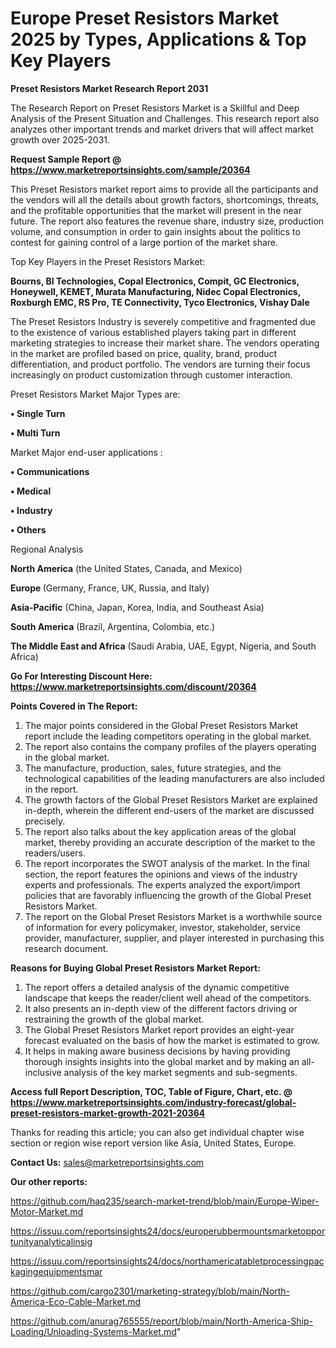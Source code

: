 # Europe Preset Resistors Market 2025 by Types, Applications & Top Key Players

<strong>Preset Resistors Market Research Report 2031</strong>

The Research Report on Preset Resistors Market is a Skillful and Deep Analysis of the Present Situation and Challenges. This research report also analyzes other important trends and market drivers that will affect market growth over 2025-2031.

<strong>Request Sample Report @ <a href=https://www.marketreportsinsights.com/sample/20364>https://www.marketreportsinsights.com/sample/20364</a></strong>

This Preset Resistors market report aims to provide all the participants and the vendors will all the details about growth factors, shortcomings, threats, and the profitable opportunities that the market will present in the near future. The report also features the revenue share, industry size, production volume, and consumption in order to gain insights about the politics to contest for gaining control of a large portion of the market share.

Top Key Players in the Preset Resistors Market:

<strong>Bourns, BI Technologies, Copal Electronics, Compit, GC Electronics, Honeywell, KEMET, Murata Manufacturing, Nidec Copal Electronics, Roxburgh EMC, RS Pro, TE Connectivity, Tyco Electronics, Vishay Dale</strong>

The Preset Resistors Industry is severely competitive and fragmented due to the existence of various established players taking part in different marketing strategies to increase their market share. The vendors operating in the market are profiled based on price, quality, brand, product differentiation, and product portfolio. The vendors are turning their focus increasingly on product customization through customer interaction.

Preset Resistors Market Major Types are:

<strong>• Single Turn

• Multi Turn</strong>

Market Major end-user applications :

<strong>• Communications

• Medical

• Industry

• Others</strong>

Regional Analysis

</u><strong><b>North America</b></strong> (the United States, Canada, and Mexico)

<strong><b>Europe </b></strong>(Germany, France, UK, Russia, and Italy)

<strong><b>Asia-Pacific</b></strong> (China, Japan, Korea, India, and Southeast Asia)

<strong><b>South America</b></strong> (Brazil, Argentina, Colombia, etc.)

<strong><b>The Middle East and Africa</b></strong> (Saudi Arabia, UAE, Egypt, Nigeria, and South Africa)

<strong>Go For Interesting Discount Here: <a href=https://www.marketreportsinsights.com/discount/20364>https://www.marketreportsinsights.com/discount/20364</a></strong>

<strong>Points Covered in The Report:</strong>
<ol>
  <li>The major points considered in the Global Preset Resistors Market report include the leading competitors operating in the global market.</li>
  <li>The report also contains the company profiles of the players operating in the global market.</li>
  <li>The manufacture, production, sales, future strategies, and the technological capabilities of the leading manufacturers are also included in the report.</li>
  <li>The growth factors of the Global Preset Resistors Market are explained in-depth, wherein the different end-users of the market are discussed precisely.</li>
  <li>The report also talks about the key application areas of the global market, thereby providing an accurate description of the market to the readers/users.</li>
  <li>The report incorporates the SWOT analysis of the market. In the final section, the report features the opinions and views of the industry experts and professionals. The experts analyzed the export/import policies that are favorably influencing the growth of the Global Preset Resistors Market.</li>
  <li>The report on the Global Preset Resistors Market is a worthwhile source of information for every policymaker, investor, stakeholder, service provider, manufacturer, supplier, and player interested in purchasing this research document.</li>
</ol>
<strong>Reasons for Buying Global Preset Resistors Market Report:</strong>

<ol>
  <li>The report offers a detailed analysis of the dynamic competitive landscape that keeps the reader/client well ahead of the competitors.</li>
  <li>It also presents an in-depth view of the different factors driving or restraining the growth of the global market.</li>
  <li>The Global Preset Resistors Market report provides an eight-year forecast evaluated on the basis of how the market is estimated to grow.</li>
  <li>It helps in making aware business decisions by having providing thorough insights insights into the global market and by making an all-inclusive analysis of the key market segments and sub-segments.</li>
</ol>
<strong>Access full Report Description, TOC, Table of Figure, Chart, etc. @ <a href=https://www.marketreportsinsights.com/industry-forecast/global-preset-resistors-market-growth-2021-20364>https://www.marketreportsinsights.com/industry-forecast/global-preset-resistors-market-growth-2021-20364</a></strong>


Thanks for reading this article; you can also get individual chapter wise section or region wise report version like Asia, United States, Europe.

<strong>Contact Us:</strong>
sales@marketreportsinsights.com

<strong>Our other reports:</strong>

<a href=https://github.com/haq235/search-market-trend/blob/main/Europe-Wiper-Motor-Market.md>https://github.com/haq235/search-market-trend/blob/main/Europe-Wiper-Motor-Market.md</a>

<a href=https://issuu.com/reportsinsights24/docs/europerubbermountsmarketopportunityanalyticalinsig>https://issuu.com/reportsinsights24/docs/europerubbermountsmarketopportunityanalyticalinsig</a>

<a href=https://issuu.com/reportsinsights24/docs/northamericatabletprocessingpackagingequipmentsmar>https://issuu.com/reportsinsights24/docs/northamericatabletprocessingpackagingequipmentsmar</a>

<a href=https://github.com/cargo2301/marketing-strategy/blob/main/North-America-Eco-Cable-Market.md>https://github.com/cargo2301/marketing-strategy/blob/main/North-America-Eco-Cable-Market.md</a>

<a href=https://github.com/anurag765555/report/blob/main/North-America-Ship-Loading/Unloading-Systems-Market.md>https://github.com/anurag765555/report/blob/main/North-America-Ship-Loading/Unloading-Systems-Market.md</a>"
